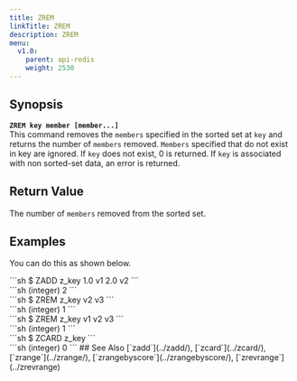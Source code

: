 ```yaml
---
title: ZREM
linkTitle: ZREM
description: ZREM
menu:
  v1.0:
    parent: api-redis
    weight: 2530
---
```


## Synopsis
<b>`ZREM key member [member...]`</b><br>
This command removes the `members` specified in the sorted set at `key` and returns the number of `members` removed.
`Members` specified that do not exist in key are ignored. If `key` does not exist, 0 is returned.
If `key` is associated with non sorted-set data, an error is returned.

## Return Value

The number of `members` removed from the sorted set.

## Examples

You can do this as shown below.
<div class='copy separator-dollar'>
```sh
$ ZADD z_key 1.0 v1 2.0 v2
```
</div>
```sh
(integer) 2
```
<div class='copy separator-dollar'>
```sh
$ ZREM z_key v2 v3
```
</div>
```sh
(integer) 1
```
<div class='copy separator-dollar'>
```sh
$ ZREM z_key v1 v2 v3
```
</div>
```sh
(integer) 1
```
<div class='copy separator-dollar'>
```sh
$ ZCARD z_key
```
</div>
```sh
(integer) 0
```
## See Also
[`zadd`](../zadd/), [`zcard`](../zcard/), [`zrange`](../zrange/), [`zrangebyscore`](../zrangebyscore/), [`zrevrange`](../zrevrange)
